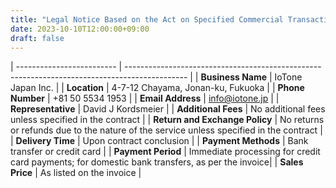 ```yaml
---
title: "Legal Notice Based on the Act on Specified Commercial Transactions"
date: 2023-10-10T12:00:00+09:00
draft: false
---
```


| ------------------------- | --------------------------------------------------------------------------------------------- |
| **Business Name** | IoTone Japan Inc. |
| **Location** | 4-7-12 Chayama, Jonan-ku, Fukuoka |
| **Phone Number** | +81 50 5534 1953 |
| **Email Address** | info@iotone.jp |
| **Representative** | David J Kordsmeier |
| **Additional Fees** | No additional fees unless specified in the contract |
| **Return and Exchange Policy** | No returns or refunds due to the nature of the service unless specified in the contract |
| **Delivery Time** | Upon contract conclusion |
| **Payment Methods** | Bank transfer or credit card |
| **Payment Period** | Immediate processing for credit card payments; for domestic bank transfers, as per the invoice|
| **Sales Price** | As listed on the invoice |
